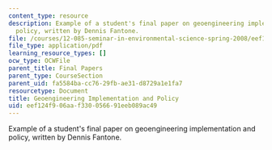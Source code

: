 ```yaml
---
content_type: resource
description: Example of a student's final paper on geoengineering implementation and
  policy, written by Dennis Fantone.
file: /courses/12-085-seminar-in-environmental-science-spring-2008/eef124f906aaf330056691eeb089ac49_fantone.pdf
file_type: application/pdf
learning_resource_types: []
ocw_type: OCWFile
parent_title: Final Papers
parent_type: CourseSection
parent_uid: fa5584ba-cc76-29fb-ae31-d8729a1e1fa7
resourcetype: Document
title: Geoengineering Implementation and Policy
uid: eef124f9-06aa-f330-0566-91eeb089ac49
---
```

Example of a student's final paper on geoengineering implementation and policy, written by Dennis Fantone.

